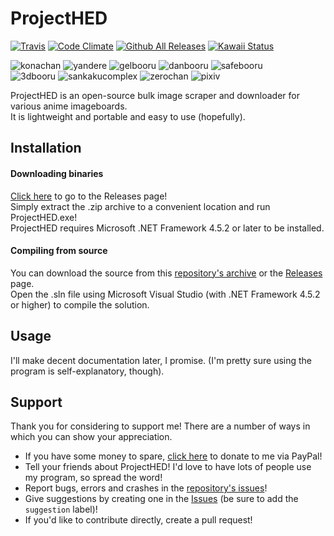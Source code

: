 # ProjectHED
[![Travis](https://img.shields.io/travis/MoeChezzy/ProjectHED.svg)](https://travis-ci.org/MoeChezzy/ProjectHED) [![Code Climate](https://img.shields.io/codeclimate/issues/github/MoeChezzy/ProjectHED.svg)](https://codeclimate.com/github/MoeChezzy/ProjectHED) [![Github All Releases](https://img.shields.io/github/downloads/MoeChezzy/ProjectHED/total.svg)](https://github.com/MoeChezzy/ProjectHED) [![Kawaii Status](https://img.shields.io/badge/status-kawaii-ffbaff.svg)](https://github.com/MoeChezzy/ProjectHED)  

![konachan](https://img.shields.io/badge/konachan-available-brightgreen.svg) ![yandere](https://img.shields.io/badge/yandere-available-brightgreen.svg) ![gelbooru](https://img.shields.io/badge/gelbooru-available-brightgreen.svg) ![danbooru](https://img.shields.io/badge/danbooru-available-brightgreen.svg) ![safebooru](https://img.shields.io/badge/safebooru-available-brightgreen.svg)  
![3dbooru](https://img.shields.io/badge/3dbooru-unavailable-red.svg) ![sankakucomplex](https://img.shields.io/badge/sankakucomplex-unavailable-red.svg) ![zerochan](https://img.shields.io/badge/zerochan-unavailable-red.svg) ![pixiv](https://img.shields.io/badge/pixiv-unavailable-red.svg)  

ProjectHED is an open-source bulk image scraper and downloader for various anime imageboards.  
It is lightweight and portable and easy to use (hopefully).

## Installation
#### Downloading binaries
[Click here](https://github.com/MoeChezzy/ProjectHED/releases) to go to the Releases page!  
Simply extract the .zip archive to a convenient location and run ProjectHED.exe!  
ProjectHED requires Microsoft .NET Framework 4.5.2 or later to be installed.
#### Compiling from source
You can download the source from this [repository's archive](https://github.com/MoeChezzy/ProjectHED/archive/develop.zip) or the [Releases](https://github.com/MoeChezzy/ProjectHED/releases) page.  
Open the .sln file using Microsoft Visual Studio (with .NET Framework 4.5.2 or higher) to compile the solution.  

## Usage
I'll make decent documentation later, I promise. (I'm pretty sure using the program is self-explanatory, though).

## Support
Thank you for considering to support me! There are a number of ways in which you can show your appreciation.  

* If you have some money to spare, [click here](https://www.paypal.me/moechezzy) to donate to me via PayPal!  
* Tell your friends about ProjectHED! I'd love to have lots of people use my program, so spread the word!  
* Report bugs, errors and crashes in the [repository's issues](https://github.com/MoeChezzy/ProjectHED/issues)!  
* Give suggestions by creating one in the [Issues](https://github.com/MoeChezzy/ProjectHED/issues) (be sure to add the `suggestion` label)!  
* If you'd like to contribute directly, create a pull request!  
